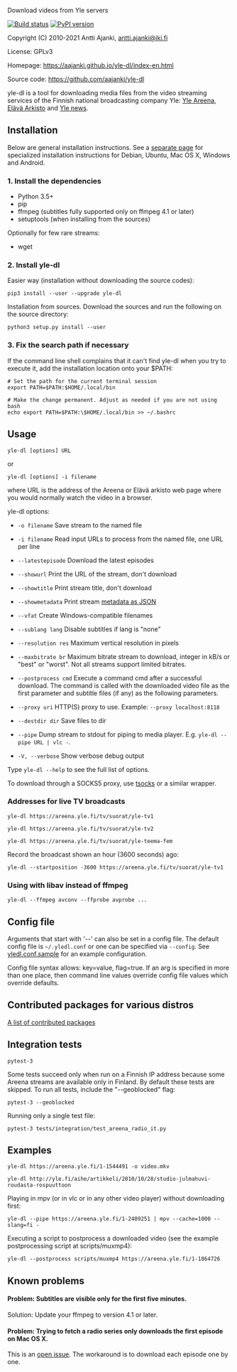 Download videos from Yle servers

[![Build status](https://circleci.com/gh/aajanki/yle-dl.svg?style=shield)](https://app.circleci.com/pipelines/github/aajanki/yle-dl)
[![PyPI version](https://badge.fury.io/py/yle-dl.svg)](https://badge.fury.io/py/yle-dl)

Copyright (C) 2010-2021 Antti Ajanki, antti.ajanki@iki.fi

License: GPLv3

Homepage: https://aajanki.github.io/yle-dl/index-en.html

Source code: https://github.com/aajanki/yle-dl

yle-dl is a tool for downloading media files from the video streaming
services of the Finnish national broadcasting company Yle: [Yle
Areena], [Elävä Arkisto] and [Yle news].

[Yle Areena]:https://areena.yle.fi/
[Elävä arkisto]:http://yle.fi/aihe/elava-arkisto
[Yle news]:http://yle.fi/uutiset/

Installation
------------

Below are general installation instructions. See a [separate
page](OS-install-instructions.md) for specialized installation
instructions for Debian, Ubuntu, Mac OS X, Windows and Android.

### 1. Install the dependencies ###

* Python 3.5+
* pip
* ffmpeg (subtitles fully supported only on ffmpeg 4.1 or later)
* setuptools (when installing from the sources)

Optionally for few rare streams:

* wget

### 2. Install yle-dl ###

Easier way (installation without downloading the source codes):
```
pip3 install --user --upgrade yle-dl
```

Installation from sources. Download the sources and run the following
on the source directory:
```
python3 setup.py install --user
```

### 3. Fix the search path if necessary ###

If the command line shell complains that it can't find yle-dl when you try to execute it, add the installation location onto your $PATH:
```
# Set the path for the current terminal session
export PATH=$PATH:$HOME/.local/bin

# Make the change permanent. Adjust as needed if you are not using bash
echo export PATH=$PATH:\$HOME/.local/bin >> ~/.bashrc
```

Usage
-----

```
yle-dl [options] URL
```

or

```
yle-dl [options] -i filename
```

where URL is the address of the Areena or Elävä arkisto web page where
you would normally watch the video in a browser.

yle-dl options:

* `-o filename`       Save stream to the named file

* `-i filename`       Read input URLs to process from the named file, one URL per line

* `--latestepisode`   Download the latest episodes

* `--showurl`         Print the URL of the stream, don't download

* `--showtitle`       Print stream title, don't download

* `--showmetadata`    Print stream [metadata as JSON](docs/metadata.md)

* `--vfat`            Create Windows-compatible filenames

* `--sublang lang`    Disable subtitles if lang is "none"

* `--resolution res`  Maximum vertical resolution in pixels

* `--maxbitrate br`   Maximum bitrate stream to download, integer in kB/s or "best" or "worst". Not all streams support limited bitrates.

* `--postprocess cmd` Execute a command cmd after a successful download. The command is called with the downloaded video file as the first parameter and subtitle files (if any) as the following parameters.

* `--proxy uri`       HTTP(S) proxy to use. Example: `--proxy localhost:8118`

* `--destdir dir`     Save files to dir

* `--pipe`            Dump stream to stdout for piping to media player. E.g. `yle-dl --pipe URL | vlc -`.

* `-V, --verbose`     Show verbose debug output

Type `yle-dl --help` to see the full list of options.

To download through a SOCKS5 proxy, use [tsocks](http://tsocks.sourceforge.net/) or a similar wrapper.

### Addresses for live TV broadcasts

```
yle-dl https://areena.yle.fi/tv/suorat/yle-tv1

yle-dl https://areena.yle.fi/tv/suorat/yle-tv2

yle-dl https://areena.yle.fi/tv/suorat/yle-teema-fem
```

Record the broadcast shown an hour (3600 seconds) ago:

```
yle-dl --startposition -3600 https://areena.yle.fi/tv/suorat/yle-tv1
```

### Using with libav instead of ffmpeg

```
yle-dl --ffmpeg avconv --ffprobe avprobe ...
```

Config file
-----------

Arguments that start with '--' can also be set in a config file. The
default config file is `~/.yledl.conf` or one can be specified via
`--config`. See [yledl.conf.sample](yledl.conf.sample) for an example
configuration.

Config file syntax allows: key=value, flag=true. If an arg is
specified in more than one place, then command line values override
config file values which override defaults.

Contributed packages for various distros
----------------------------------------

[A list of contributed packages](https://aajanki.github.io/yle-dl/index-en.html#packages)

Integration tests
-----------------

```
pytest-3
```

Some tests succeed only when run on a Finnish IP address because some
Areena streams are available only in Finland. By default these tests
are skipped. To run all tests, include the "--geoblocked" flag:

```
pytest-3 --geoblocked
```

Running only a single test file:

```
pytest-3 tests/integration/test_areena_radio_it.py
```

Examples
--------

```
yle-dl https://areena.yle.fi/1-1544491 -o video.mkv
```

```
yle-dl http://yle.fi/aihe/artikkeli/2010/10/28/studio-julmahuvi-roudasta-rospuuttoon
```

Playing in mpv (or in vlc or in any other video player) without downloading first:

```
yle-dl --pipe https://areena.yle.fi/1-2409251 | mpv --cache=1000 --slang=fi -
```

Executing a script to postprocess a downloaded video (see the example postprocessing script at scripts/muxmp4):

```
yle-dl --postprocess scripts/muxmp4 https://areena.yle.fi/1-1864726
```

Known problems
--------------

#### Problem: Subtitles are visible only for the first five minutes.

Solution: Update your ffmpeg to version 4.1 or later.

#### Problem: Trying to fetch a radio series only downloads the first episode on Mac OS X.

This is an [open issue](https://github.com/aajanki/yle-dl/issues/261).
The workaround is to download each episode one by one.
